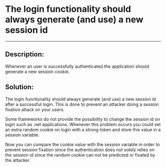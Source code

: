 # The login functionality should always generate (and use) a new session id  
-------

## Description:

Whenever an user is successfully authenticated the application should generate a
new session cookie.

## Solution:

The login functionality should always generate (and use) a new session id after a
successful login. This is done to prevent an attacker doing a session fixation attack
on your users.

Some frameworks do not provide the possibility to change the session id on login such as
.net applications. Whenever this problem occurs you could set an extra random cookie on
login  with a strong token and store this value in a session variable.

Now you can compare the cookie value with the session variable in order to prevent
session fixation since the authentication does not solely relies on the session id since
the random cookie can not be predicted or fixated by the attacker.
